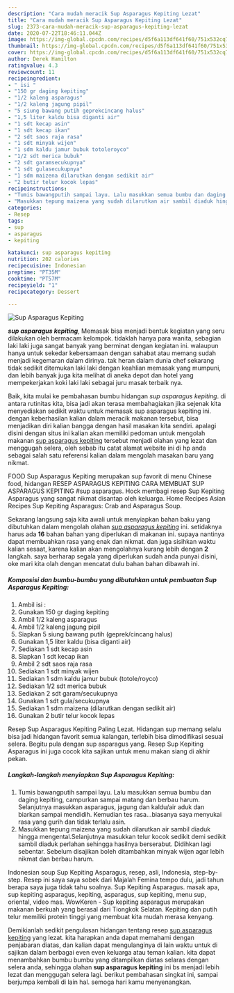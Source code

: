 ```yaml
---
description: "Cara mudah meracik Sup Asparagus Kepiting Lezat"
title: "Cara mudah meracik Sup Asparagus Kepiting Lezat"
slug: 2373-cara-mudah-meracik-sup-asparagus-kepiting-lezat
date: 2020-07-22T18:46:11.044Z
image: https://img-global.cpcdn.com/recipes/d5f6a113df641f60/751x532cq70/sup-asparagus-kepiting-foto-resep-utama.jpg
thumbnail: https://img-global.cpcdn.com/recipes/d5f6a113df641f60/751x532cq70/sup-asparagus-kepiting-foto-resep-utama.jpg
cover: https://img-global.cpcdn.com/recipes/d5f6a113df641f60/751x532cq70/sup-asparagus-kepiting-foto-resep-utama.jpg
author: Derek Hamilton
ratingvalue: 4.3
reviewcount: 11
recipeingredient:
- " isi "
- "150 gr daging kepiting"
- "1/2 kaleng asparagus"
- "1/2 kaleng jagung pipil"
- "5 siung bawang putih geprekcincang halus"
- "1,5 liter kaldu bisa diganti air"
- "1 sdt kecap asin"
- "1 sdt kecap ikan"
- "2 sdt saos raja rasa"
- "1 sdt minyak wijen"
- "1 sdm kaldu jamur bubuk totoleroyco"
- "1/2 sdt merica bubuk"
- "2 sdt garamsecukupnya"
- "1 sdt gulasecukupnya"
- "1 sdm maizena dilarutkan dengan sedikit air"
- "2 butir telur kocok lepas"
recipeinstructions:
- "Tumis bawangputih sampai layu. Lalu masukkan semua bumbu dan daging kepiting, campurkan sampai matang dan berbau harum. Selanjutnya masukkan asparagus, jagung dan kaldu/air aduk dan biarkan sampai mendidih. Kemudian tes rasa...biasanya saya menyukai rasa yang gurih dan tidak terlalu asin."
- "Masukkan tepung maizena yang sudah dilarutkan air sambil diaduk hingga mengental.Selanjutnya masukkan telur kocok sedikit demi sedikit sambil diaduk perlahan sehingga hasilnya berserabut. Didihkan lagi sebentar. Sebelum disajikan boleh ditambahkan minyak wijen agar lebih nikmat dan berbau harum."
categories:
- Resep
tags:
- sup
- asparagus
- kepiting

katakunci: sup asparagus kepiting 
nutrition: 202 calories
recipecuisine: Indonesian
preptime: "PT35M"
cooktime: "PT57M"
recipeyield: "1"
recipecategory: Dessert

---
```



![Sup Asparagus Kepiting](https://img-global.cpcdn.com/recipes/d5f6a113df641f60/751x532cq70/sup-asparagus-kepiting-foto-resep-utama.jpg)

<b><i>sup asparagus kepiting</i></b>, Memasak bisa menjadi bentuk kegiatan yang seru dilakukan oleh bermacam kelompok. tidaklah hanya para wanita, sebagian laki laki juga sangat banyak yang berminat dengan kegiatan ini. walaupun hanya untuk sekedar kebersamaan dengan sahabat atau memang sudah menjadi kegemaran dalam dirinya. tak heran dalam dunia chef sekarang tidak sedikit ditemukan laki laki dengan keahlian memasak yang mumpuni, dan lebih banyak juga kita melihat di aneka depot dan hotel yang mempekerjakan koki laki laki sebagai juru masak terbaik nya.

Baik, kita mulai ke pembahasan bumbu hidangan <i>sup asparagus kepiting</i>. di antara rutinitas kita, bisa jadi akan terasa membahagiakan jika sejenak kita menyediakan sedikit waktu untuk memasak sup asparagus kepiting ini. dengan keberhasilan kalian dalam meracik makanan tersebut, bisa menjadikan diri kalian bangga dengan hasil masakan kita sendiri. apalagi disini dengan situs ini kalian akan memiliki pedoman untuk mengolah makanan <u>sup asparagus kepiting</u> tersebut menjadi olahan yang lezat dan menggugah selera, oleh sebab itu catat alamat website ini di hp anda sebagai salah satu referensi kalian dalam mengolah masakan baru yang nikmat.

FOOD Sup Asparagus Kepiting merupakan sup favorit di menu Chinese food, hidangan RESEP ASPARAGUS KEPITING CARA MEMBUAT SUP ASPARAGUS KEPITING #sup asparagus. Hock membagi resep Sup Kepiting Asparagus yang sangat nikmat disantap oleh keluarga. Home Recipes Asian Recipes Sup Kepiting Asparagus: Crab and Asparagus Soup.


Sekarang langsung saja kita awali untuk menyiapkan bahan baku yang dibutuhkan dalam mengolah olahan <u><i>sup asparagus kepiting</i></u> ini. setidaknya harus ada <b>16</b> bahan bahan yang diperlukan di makanan ini. supaya nantinya dapat membuahkan rasa yang enak dan nikmat. dan juga sisihkan waktu kalian sesaat, karena kalian akan mengolahnya kurang lebih dengan <b>2</b> langkah. saya berharap segala yang diperlukan sudah anda punyai disini, oke mari kita olah dengan mencatat dulu bahan bahan dibawah ini.

<!--inarticleads1-->

##### Komposisi dan bumbu-bumbu yang dibutuhkan untuk pembuatan Sup Asparagus Kepiting:

1. Ambil  isi :
1. Gunakan 150 gr daging kepiting
1. Ambil 1/2 kaleng asparagus
1. Ambil 1/2 kaleng jagung pipil
1. Siapkan 5 siung bawang putih (geprek/cincang halus)
1. Gunakan 1,5 liter kaldu (bisa diganti air)
1. Sediakan 1 sdt kecap asin
1. Siapkan 1 sdt kecap ikan
1. Ambil 2 sdt saos raja rasa
1. Sediakan 1 sdt minyak wijen
1. Sediakan 1 sdm kaldu jamur bubuk (totole/royco)
1. Sediakan 1/2 sdt merica bubuk
1. Sediakan 2 sdt garam/secukupnya
1. Gunakan 1 sdt gula/secukupnya
1. Sediakan 1 sdm maizena (dilarutkan dengan sedikit air)
1. Gunakan 2 butir telur kocok lepas


Resep Sup Asparagus Kepiting Paling Lezat. Hidangan sup memang selalu bisa jadi hidangan favorit semua kalangan, terlebih bisa dimodifikasi sesuai selera. Begitu pula dengan sup asparagus yang. Resep Sup Kepiting Asparagus ini juga cocok kita sajikan untuk menu makan siang di akhir pekan. 

<!--inarticleads2-->

##### Langkah-langkah menyiapkan Sup Asparagus Kepiting:

1. Tumis bawangputih sampai layu. Lalu masukkan semua bumbu dan daging kepiting, campurkan sampai matang dan berbau harum. Selanjutnya masukkan asparagus, jagung dan kaldu/air aduk dan biarkan sampai mendidih. Kemudian tes rasa...biasanya saya menyukai rasa yang gurih dan tidak terlalu asin.
1. Masukkan tepung maizena yang sudah dilarutkan air sambil diaduk hingga mengental.Selanjutnya masukkan telur kocok sedikit demi sedikit sambil diaduk perlahan sehingga hasilnya berserabut. Didihkan lagi sebentar. Sebelum disajikan boleh ditambahkan minyak wijen agar lebih nikmat dan berbau harum.


Indonesian soup Sup Kepiting Asparagus, resep, asli, Indonesia, step-by-step. Resep ini saya saya sobek dari Majalah Femina tempo dulu, jadi tahun berapa saya juga tidak tahu soalnya. Sup Kepiting Asparagus. masak apa, sup kepiting asparagus, kepiting, asparagus, sup kepiting, menu sup, oriental, video mas. WowKeren - Sup kepiting asparagus merupakan makanan berkuah yang berasal dari Tiongkok Selatan. Kepiting dan putih telur memiliki protein tinggi yang membuat kita mudah merasa kenyang. 

Demikianlah sedikit pengulasan hidangan tentang resep <u>sup asparagus kepiting</u> yang lezat. kita harapkan anda dapat memahami dengan penjabaran diatas, dan kalian dapat mengulanginya di lain waktu untuk di sajikan dalam berbagai even even keluarga atau teman kalian. kita dapat menambahkan bumbu bumbu yang ditampilkan diatas selaras dengan selera anda, sehingga olahan <b>sup asparagus kepiting</b> ini bs menjadi lebih lezat dan menggugah selera lagi. berikut pembahasan singkat ini, sampai berjumpa kembali di lain hal. semoga hari kamu menyenangkan.
